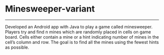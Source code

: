 # Minesweeper-variant

---
Developed an Android app with Java to play a game called minesweeper. Players try and find n mines which are randomly placed in cells on game board. Cells either contain a mine or a hint indicating number of mines in the cell’s column and row. The goal is to find all the mines using the fewest hints as possible.
